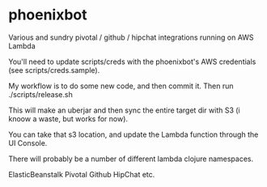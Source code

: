 # phoenixbot
Various and sundry pivotal / github / hipchat integrations running on AWS Lambda

You'll need to update scripts/creds with the phoenixbot's AWS credentials (see scripts/creds.sample).

My workflow is to do some new code, and then commit it. Then run ./scripts/release.sh

This will make an uberjar and then sync the entire target dir with S3 (i knoow a waste, but works for now).

You can take that s3 location, and update the Lambda function through the UI Console.


There will probably be a number of different lambda clojure namespaces.

ElasticBeanstalk
Pivotal
Github
HipChat
etc.
